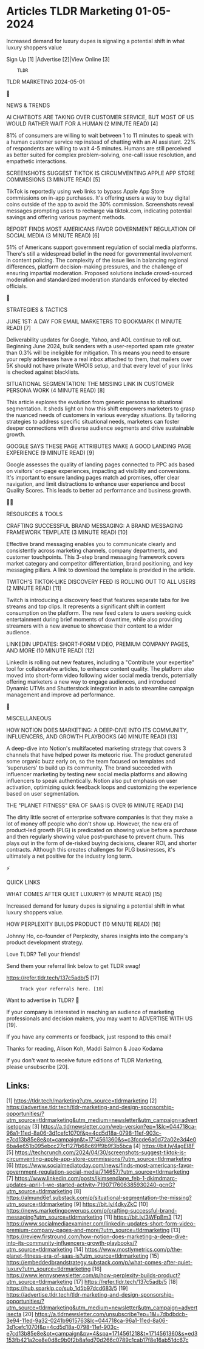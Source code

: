 # Articles TLDR Marketing 01-05-2024

Increased demand for luxury dupes is signaling a potential shift in
what luxury shoppers value  

 Sign Up [1] |Advertise [2]|View Online [3] 

		TLDR 

TLDR MARKETING 2024-05-01

📱 

NEWS & TRENDS

 AI CHATBOTS ARE TAKING OVER CUSTOMER SERVICE, BUT MOST OF US WOULD
RATHER WAIT FOR A HUMAN (2 MINUTE READ) [4] 

 81% of consumers are willing to wait between 1 to 11 minutes to speak
with a human customer service rep instead of chatting with an AI
assistant. 22% of respondents are willing to wait 4-5 minutes. Humans
are still perceived as better suited for complex problem-solving,
one-call issue resolution, and empathetic interactions. 

 SCREENSHOTS SUGGEST TIKTOK IS CIRCUMVENTING APPLE APP STORE
COMMISSIONS (3 MINUTE READ) [5] 

 TikTok is reportedly using web links to bypass Apple App Store
commissions on in-app purchases. It's offering users a way to buy
digital coins outside of the app to avoid the 30% commission.
Screenshots reveal messages prompting users to recharge via
tiktok.com, indicating potential savings and offering various payment
methods. 

 REPORT FINDS MOST AMERICANS FAVOR GOVERNMENT REGULATION OF SOCIAL
MEDIA (3 MINUTE READ) [6] 

 51% of Americans support government regulation of social media
platforms. There's still a widespread belief in the need for
governmental involvement in content policing. The complexity of the
issue lies in balancing regional differences, platform decision-making
pressures, and the challenge of ensuring impartial moderation.
Proposed solutions include crowd-sourced moderation and standardized
moderation standards enforced by elected officials. 

🚀 

STRATEGIES & TACTICS

 JUNE 1ST: A DAY FOR EMAIL MARKETERS TO BOOKMARK (1 MINUTE READ) [7] 

 Deliverability updates for Google, Yahoo, and AOL continue to roll
out. Beginning June 2024, bulk senders with a user-reported spam rate
greater than 0.3% will be ineligible for mitigation. This means you
need to ensure your reply addresses have a real inbox attached to
them, that mailers over 5K should not have private WHOIS setup, and
that every level of your links is checked against blacklists. 

 SITUATIONAL SEGMENTATION: THE MISSING LINK IN CUSTOMER PERSONA WORK
(4 MINUTE READ) [8] 

 This article explores the evolution from generic personas to
situational segmentation. It sheds light on how this shift empowers
marketers to grasp the nuanced needs of customers in various everyday
situations. By tailoring strategies to address specific situational
needs, marketers can foster deeper connections with diverse audience
segments and drive sustainable growth. 

 GOOGLE SAYS THESE PAGE ATTRIBUTES MAKE A GOOD LANDING PAGE EXPERIENCE
(9 MINUTE READ) [9] 

 Google assesses the quality of landing pages connected to PPC ads
based on visitors' on-page experiences, impacting ad visibility and
conversions. It's important to ensure landing pages match ad promises,
offer clear navigation, and limit distractions to enhance user
experience and boost Quality Scores. This leads to better ad
performance and business growth. 

🧑‍💻 

RESOURCES & TOOLS

 CRAFTING SUCCESSFUL BRAND MESSAGING: A BRAND MESSAGING FRAMEWORK
TEMPLATE (3 MINUTE READ) [10] 

 Effective brand messaging enables you to communicate clearly and
consistently across marketing channels, company departments, and
customer touchpoints. This 3-step brand messaging framework covers
market category and competitor differentiation, brand positioning, and
key messaging pillars. A link to download the template is provided in
the article. 

 TWITCH'S TIKTOK-LIKE DISCOVERY FEED IS ROLLING OUT TO ALL USERS (2
MINUTE READ) [11] 

 Twitch is introducing a discovery feed that features separate tabs
for live streams and top clips. It represents a significant shift in
content consumption on the platform. The new feed caters to users
seeking quick entertainment during brief moments of downtime, while
also providing streamers with a new avenue to showcase their content
to a wider audience. 

 LINKEDIN UPDATES: SHORT-FORM VIDEO, PREMIUM COMPANY PAGES, AND MORE
(10 MINUTE READ) [12] 

 LinkedIn is rolling out new features, including a "Contribute your
expertise" tool for collaborative articles, to enhance content
quality. The platform also moved into short-form video following wider
social media trends, potentially offering marketers a new way to
engage audiences, and introduced Dynamic UTMs and Shutterstock
integration in ads to streamline campaign management and improve ad
performance. 

🎁 

MISCELLANEOUS

 HOW NOTION DOES MARKETING: A DEEP-DIVE INTO ITS COMMUNITY,
INFLUENCERS, AND GROWTH PLAYBOOKS (40 MINUTE READ) [13] 

 A deep-dive into Notion's multifaceted marketing strategy that covers
3 channels that have helped power its meteoric rise. The product
generated some organic buzz early on, so the team focused on templates
and ‘superusers' to build up its community. The brand succeeded with
influencer marketing by testing new social media platforms and
allowing influencers to speak authentically. Notion also put emphasis
on user activation, optimizing quick feedback loops and customizing
the experience based on user segmentation. 

 THE "PLANET FITNESS" ERA OF SAAS IS OVER (6 MINUTE READ) [14] 

 The dirty little secret of enterprise software companies is that they
make a lot of money off people who don't show up. However, the new era
of product-led growth (PLG) is predicated on showing value before a
purchase and then regularly showing value post-purchase to prevent
churn. This plays out in the form of de-risked buying decisions,
clearer ROI, and shorter contracts. Although this creates challenges
for PLG businesses, it's ultimately a net positive for the industry
long term. 

⚡ 

QUICK LINKS

 WHAT COMES AFTER QUIET LUXURY? (6 MINUTE READ) [15] 

 Increased demand for luxury dupes is signaling a potential shift in
what luxury shoppers value. 

 HOW PERPLEXITY BUILDS PRODUCT (10 MINUTE READ) [16] 

 Johnny Ho, co-founder of Perplexity, shares insights into the
company's product development strategy. 

Love TLDR? Tell your friends!

 Send them your referral link below to get TLDR swag! 

 https://refer.tldr.tech/137c5adb/5 [17] 

		 Track your referrals here. [18] 

Want to advertise in TLDR? 📰

 If your company is interested in reaching an audience of marketing
professionals and decision makers, you may want to ADVERTISE WITH US
[19]. 

 If you have any comments or feedback, just respond to this email! 

Thanks for reading, 
Alison Koh, Maddi Salmon & Joao Kodama 

If you don't want to receive future editions of TLDR Marketing,
please unsubscribe [20]. 

 

Links:
------
[1] https://tldr.tech/marketing?utm_source=tldrmarketing
[2] https://advertise.tldr.tech/tldr-marketing-and-design-sponsorship-opportunities/?utm_source=tldrmarketing&utm_medium=newsletter&utm_campaign=advertisetopnav
[3] https://a.tldrnewsletter.com/web-version?ep=1&lc=044718ca-96a1-11ed-8a06-3d1cefc1070f&p=4cd5d18a-0798-11ef-903c-e7cd13b85e8e&pt=campaign&t=1714561360&s=c3fccde6a0d72a02e3d4e06ba4e651b095ebcc27cf127fb68c69ff9b9f3b5bca
[4] https://bit.ly/4agEI8F
[5] https://techcrunch.com/2024/04/30/screenshots-suggest-tiktok-is-circumventing-apple-app-store-commissions/?utm_source=tldrmarketing
[6] https://www.socialmediatoday.com/news/finds-most-americans-favor-government-regulation-social-media/714657/?utm_source=tldrmarketing
[7] https://www.linkedin.com/posts/jkimsendlane_feb-1-dkimdmarc-updates-april-1-we-started-activity-7190717606385930240-gcnG?utm_source=tldrmarketing
[8] https://almund6ef.substack.com/p/situational-segmentation-the-missing?utm_source=tldrmarketing
[9] https://bit.ly/4dkyZkC
[10] https://news.marketingpowerups.com/p/crafting-successful-brand-messaging?utm_source=tldrmarketing
[11] https://bit.ly/3WFpBm3
[12] https://www.socialmediaexaminer.com/linkedin-updates-short-form-video-premium-company-pages-and-more/?utm_source=tldrmarketing
[13] https://review.firstround.com/how-notion-does-marketing-a-deep-dive-into-its-community-influencers-growth-playbooks/?utm_source=tldrmarketing
[14] https://www.mostlymetrics.com/p/the-planet-fitness-era-of-saas-is?utm_source=tldrmarketing
[15] https://embeddedbrandstrategy.substack.com/p/what-comes-after-quiet-luxury?utm_source=tldrmarketing
[16] https://www.lennysnewsletter.com/p/how-perplexity-builds-product?utm_source=tldrmarketing
[17] https://refer.tldr.tech/137c5adb/5
[18] https://hub.sparklp.co/sub_1d5b97dcd683/5
[19] https://advertise.tldr.tech/tldr-marketing-and-design-sponsorship-opportunities/?utm_source=tldrmarketing&utm_medium=newsletter&utm_campaign=advertisecta
[20] https://a.tldrnewsletter.com/unsubscribe?ep=1&l=7dbdbdcb-3e94-11ed-9a32-0241b9615763&lc=044718ca-96a1-11ed-8a06-3d1cefc1070f&p=4cd5d18a-0798-11ef-903c-e7cd13b85e8e&pt=campaign&pv=4&spa=1714561218&t=1714561360&s=ed3153fb421a2ce8e0d8c9b0f2b8afed70d266c0789c1cab17f8e16ab51dc67c